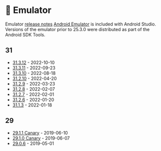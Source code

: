 # 📱 Emulator

Emulator [release notes](https://developer.android.com/studio/releases/emulator)
[Android Emulator](https://developer.android.com/studio/run/emulator.html) is included with Android Studio.
Versions of the emulator prior to 25.3.0 were distributed as part of the Android SDK Tools.

## 31

- [31.3.12](https://developer.android.com/studio/releases/emulator#31-3-12) - 2022-10-10
- [31.3.11](https://developer.android.com/studio/releases/emulator#31-3-11) - 2022-09-23
- [31.3.10](https://developer.android.com/studio/releases/emulator#31-3-10) - 2022-08-18
- [31.2.10](https://developer.android.com/studio/releases/emulator#31-2-10) - 2022-04-20
- [31.2.9](https://developer.android.com/studio/releases/emulator#31-2-9) - 2022-03-23
- [31.2.8](https://developer.android.com/studio/releases/emulator#31-2-8) - 2022-02-07
- [31.2.7](https://developer.android.com/studio/releases/emulator#31-2-7) - 2022-02-01
- [31.2.6](https://developer.android.com/studio/releases/emulator#31-2-6) - 2022-01-20
- [31.1.3](https://developer.android.com/studio/releases/emulator#31-2-6) - 2022-01-18

## 29

- [29.1.1 Canary](https://androidstudio.googleblog.com/2019/06/emulator-2911-canary.html) - 2019-06-10
- [29.1.0 Canary](https://androidstudio.googleblog.com/2019/06/emulator-2910-canary.html) - 2019-06-07
- [29.0.6](https://developer.android.com/studio/releases/emulator#29-0-6) - 2019-05-01
